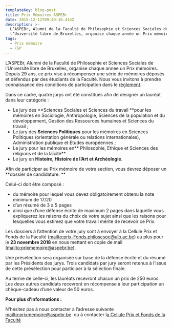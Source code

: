 ```yaml
---
templateKey: blog-post
title: Prix Mémoires ASPEBr
date: 2015-12-12T09:40:10.414Z
description: >-
  L’ASPEBr, Alumni de la Faculté de Philosophie et Sciences Sociales de
  l’Université libre de Bruxelles, organise chaque année un Prix mémoires.
tags:
  - Prix mémoire
  - FSP
---
```

L’ASPEBr, Alumni de la Faculté de Philosophie et Sciences Sociales de l’Université libre de Bruxelles, organise chaque année un Prix mémoires. Depuis 29 ans, ce prix vise à récompenser une série de mémoires déposés et défendus par des étudiants de la Faculté. Nous vous invitons à prendre connaissance des conditions de participation dans le [règlement](https://drive.google.com/open?id=1hcKGTILc22-LMbuBCf8OIpnd8Tk8kTMn).

Dans ce cadre, quatre jurys ont été constitués afin de désigner un lauréat dans leur catégorie :

* Le jury des **Sciences Sociales et Sciences du travail **pour les mémoires en Sociologie, Anthropologie, Sciences de la population et du développement, Gestion des Ressources humaines et Sciences du travail ;
* Le jury des **Sciences Politiques** pour les mémoires en Sciences Politiques (orientation générale ou relations internationales), Administration publique et Etudes européennes ;
* Le jury pour les mémoires en** Philosophie, Ethique et Sciences des religions et de la laïcité**
* Le jury en **Histoire, Histoire de l’Art et Archéologie**.

Afin de participer au Prix mémoire de votre section, vous devrez déposer un **dossier de candidature. **

Celui-ci doit être composé :

* du mémoire pour lequel vous devez obligatoirement obtenu la note minimum de 17/20
* d’un résumé de 3 à 5 pages 
* ainsi que d’une défense écrite de maximum 2 pages dans laquelle vous expliquerez les raisons du choix de votre sujet ainsi que les raisons pour lesquelles vous estimez que votre travail mérite de recevoir ce Prix.

Les dossiers à l’attention de votre jury sont à envoyer à la Cellule Prix et Fonds de la Faculté (<mailto:prix-Fonds.philoscsoc@ulb.ac.be>) au plus pour le **23 novembre 2018** en nous mettant en copie de mail (<mailto:prixmemoire@aspebr.be>). 

Une présélection sera organisée sur base de la défense écrite et du résumé par les Présidents des jurys. Trois candidats par jury seront retenus à l’issue de cette présélection pour participer à la sélection finale.

Au terme de celle-ci, les lauréats recevront chacun un prix de 250 euros. Les deux autres candidats recevront en récompense à leur participation un chèque-cadeau d’une valeur de 50 euros.

**Pour plus d’informations :**

N’hésitez pas à nous contacter à l’adresse suivante <mailto:prixmemoire@aspebr.be>  ou à contacter l[a Cellule Prix et Fonds de la Faculté ](mailto:prix-Fonds.philoscsoc@ulb.ac.be)
